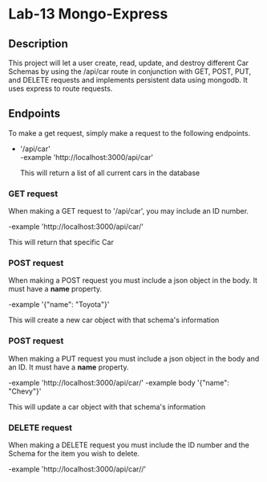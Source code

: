 # Lab-13 Mongo-Express

## Description
This project will let a user create, read, update, and destroy different Car Schemas by using
the /api/car route in conjunction with GET, POST, PUT, and DELETE requests and implements
persistent data using mongodb. It uses express to route requests.

## Endpoints
To make a get request, simply make a request to the following endpoints.

* '/api/car'    
  -example  'http://localhost:3000/api/car'

  This will return a list of all current cars in the database


### GET request

When making a GET request to '/api/car', you may include an ID number.

  -example  'http://localhost:3000/api/car/<id>'

  This will return that specific Car


### POST request

When making a POST request you must include a json object in the body. It must have a **name** property.

  -example '{"name": "Toyota"}'

  This will create a new car object with that schema's information

### POST request

When making a PUT request you must include a json object in the body and an ID. It must have a **name** property.

  -example  'http://localhost:3000/api/car/<id>'
  -example body '{"name": "Chevy"}'

  This will update a car object with that schema's information


### DELETE request

When making a DELETE request you must include the ID number and the Schema for the
item you wish to delete.

  -example 'http://localhost:3000/api/car/<Schema>/<id>'
